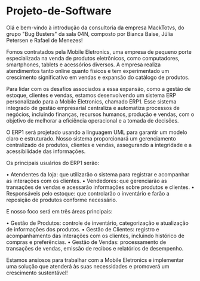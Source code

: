 # Projeto-de-Software

Olá e bem-vindo à introdução da consultoria da empresa MackTotvs, do grupo "Bug Busters" da sala 04N, composto por Bianca Baise, Júlia Petersen e Rafael de Menezes!

Fomos contratados pela Mobile Eletronics, uma empresa de pequeno porte especializada na venda de produtos eletrônicos, como computadores, smartphones, tablets e acessórios diversos. A empresa realiza atendimentos tanto online quanto físicos e tem experimentado um crescimento significativo em vendas e expansão do catálogo de produtos.

Para lidar com os desafios associados a essa expansão, como a gestão de estoque, clientes e vendas, estamos desenvolvendo um sistema ERP personalizado para a Mobile Eletronics, chamado ERP1. Esse sistema integrado de gestão empresarial centraliza e automatiza processos de negócios, incluindo finanças, recursos humanos, produção e vendas, com o objetivo de melhorar a eficiência operacional e a tomada de decisões.

O ERP1 será projetado usando a linguagem UML para garantir um modelo claro e estruturado. Nosso sistema proporcionará um gerenciamento centralizado de produtos, clientes e vendas, assegurando a integridade e a acessibilidade das informações.

Os principais usuários do ERP1 serão:

• Atendentes da loja: que utilizarão o sistema para registrar e acompanhar as interações com os clientes. • Vendedores: que gerenciarão as transações de vendas e acessarão informações sobre produtos e clientes. • Responsáveis pelo estoque: que controlarão o inventário e farão a reposição de produtos conforme necessário.

E nosso foco será em três áreas principais:

• Gestão de Produtos: controle de inventário, categorização e atualização de informações dos produtos. • Gestão de Clientes: registro e acompanhamento das interações com os clientes, incluindo histórico de compras e preferências. • Gestão de Vendas: processamento de transações de vendas, emissão de recibos e relatórios de desempenho.

Estamos ansiosos para trabalhar com a Mobile Eletronics e implementar uma solução que atenderá às suas necessidades e promoverá um crescimento sustentável!
